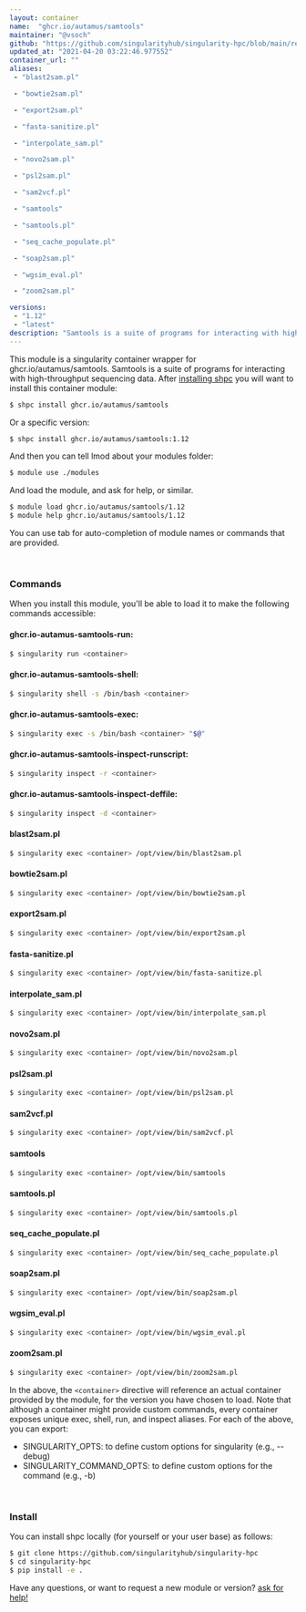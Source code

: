 ```yaml
---
layout: container
name:  "ghcr.io/autamus/samtools"
maintainer: "@vsoch"
github: "https://github.com/singularityhub/singularity-hpc/blob/main/registry/ghcr.io/autamus/samtools/container.yaml"
updated_at: "2021-04-20 03:22:46.977552"
container_url: ""
aliases:
 - "blast2sam.pl"

 - "bowtie2sam.pl"

 - "export2sam.pl"

 - "fasta-sanitize.pl"

 - "interpolate_sam.pl"

 - "novo2sam.pl"

 - "psl2sam.pl"

 - "sam2vcf.pl"

 - "samtools"

 - "samtools.pl"

 - "seq_cache_populate.pl"

 - "soap2sam.pl"

 - "wgsim_eval.pl"

 - "zoom2sam.pl"

versions:
 - "1.12"
 - "latest"
description: "Samtools is a suite of programs for interacting with high-throughput sequencing data."
---
```


This module is a singularity container wrapper for ghcr.io/autamus/samtools.
Samtools is a suite of programs for interacting with high-throughput sequencing data.
After [installing shpc](#install) you will want to install this container module:

```bash
$ shpc install ghcr.io/autamus/samtools
```

Or a specific version:

```bash
$ shpc install ghcr.io/autamus/samtools:1.12
```

And then you can tell lmod about your modules folder:

```bash
$ module use ./modules
```

And load the module, and ask for help, or similar.

```bash
$ module load ghcr.io/autamus/samtools/1.12
$ module help ghcr.io/autamus/samtools/1.12
```

You can use tab for auto-completion of module names or commands that are provided.

<br>

### Commands

When you install this module, you'll be able to load it to make the following commands accessible:

#### ghcr.io-autamus-samtools-run:

```bash
$ singularity run <container>
```

#### ghcr.io-autamus-samtools-shell:

```bash
$ singularity shell -s /bin/bash <container>
```

#### ghcr.io-autamus-samtools-exec:

```bash
$ singularity exec -s /bin/bash <container> "$@"
```

#### ghcr.io-autamus-samtools-inspect-runscript:

```bash
$ singularity inspect -r <container>
```

#### ghcr.io-autamus-samtools-inspect-deffile:

```bash
$ singularity inspect -d <container>
```


#### blast2sam.pl
       
```bash
$ singularity exec <container> /opt/view/bin/blast2sam.pl
```


#### bowtie2sam.pl
       
```bash
$ singularity exec <container> /opt/view/bin/bowtie2sam.pl
```


#### export2sam.pl
       
```bash
$ singularity exec <container> /opt/view/bin/export2sam.pl
```


#### fasta-sanitize.pl
       
```bash
$ singularity exec <container> /opt/view/bin/fasta-sanitize.pl
```


#### interpolate_sam.pl
       
```bash
$ singularity exec <container> /opt/view/bin/interpolate_sam.pl
```


#### novo2sam.pl
       
```bash
$ singularity exec <container> /opt/view/bin/novo2sam.pl
```


#### psl2sam.pl
       
```bash
$ singularity exec <container> /opt/view/bin/psl2sam.pl
```


#### sam2vcf.pl
       
```bash
$ singularity exec <container> /opt/view/bin/sam2vcf.pl
```


#### samtools
       
```bash
$ singularity exec <container> /opt/view/bin/samtools
```


#### samtools.pl
       
```bash
$ singularity exec <container> /opt/view/bin/samtools.pl
```


#### seq_cache_populate.pl
       
```bash
$ singularity exec <container> /opt/view/bin/seq_cache_populate.pl
```


#### soap2sam.pl
       
```bash
$ singularity exec <container> /opt/view/bin/soap2sam.pl
```


#### wgsim_eval.pl
       
```bash
$ singularity exec <container> /opt/view/bin/wgsim_eval.pl
```


#### zoom2sam.pl
       
```bash
$ singularity exec <container> /opt/view/bin/zoom2sam.pl
```



In the above, the `<container>` directive will reference an actual container provided
by the module, for the version you have chosen to load. Note that although a container
might provide custom commands, every container exposes unique exec, shell, run, and
inspect aliases. For each of the above, you can export:

 - SINGULARITY_OPTS: to define custom options for singularity (e.g., --debug)
 - SINGULARITY_COMMAND_OPTS: to define custom options for the command (e.g., -b)

<br>
  
### Install

You can install shpc locally (for yourself or your user base) as follows:

```bash
$ git clone https://github.com/singularityhub/singularity-hpc
$ cd singularity-hpc
$ pip install -e .
```

Have any questions, or want to request a new module or version? [ask for help!](https://github.com/singularityhub/singularity-hpc/issues)